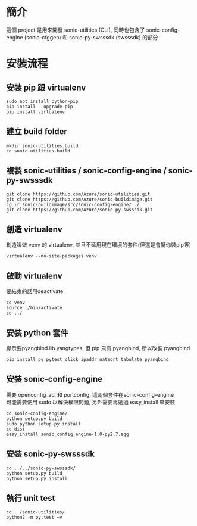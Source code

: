 # 簡介
這個 project 是用來開發 sonic-utilities (CLI), 同時也包含了 sonic-config-engine (sonic-cfggen) 和 sonic-py-swsssdk (swsssdk) 的部分  


# 安裝流程
## 安裝 pip 跟 virtualenv
```
sudo apt install python-pip  
pip install --upgrade pip  
pip install virtualenv  
```

## 建立 build folder  
```
mkdir sonic-utilities.build  
cd sonic-utilities.build  
```

## 複製 sonic-utilities / sonic-config-engine / sonic-py-swsssdk
```
git clone https://github.com/Azure/sonic-utilities.git
git clone https://github.com/Azure/sonic-buildimage.git  
cp -r sonic-buildimage/src/sonic-config-engine/ ./
git clone https://github.com/Azure/sonic-py-swsssdk.git
```

## 創造 virtualenv
創造叫做 venv 的 virtualenv, 並且不延用現在環境的套件(但還是會幫你裝pip等)  
```
virtualenv --no-site-packages venv  
```

## 啟動 virtualenv
要結束的話用deactivate  
```
cd venv  
source ./bin/activate  
cd ../  
```

## 安裝 python 套件
顯示要pyangbind.lib.yangtypes, 但 pip 只有 pyangbind, 所以改裝 pyangbind
```
pip install py pytest click ipaddr natsort tabulate pyangbind 
```

## 安裝 sonic-config-engine
需要 openconfig_acl 和 portconfig, 這兩個套件在sonic-config-engine  
可能需要使用 sudo 以解決權限問題, 另外需要再透過 easy_install 來安裝  
```
cd sonic-config-engine/  
python setup.py build  
sudo python setup.py install  
cd dist  
easy_install sonic_config_engine-1.0-py2.7.egg  
```

## 安裝 sonic-py-swsssdk
```
cd ../../sonic-py-swsssdk/  
python setup.py build  
python setup.py install  
```

## 執行 unit test
```
cd ../sonic-utilities/  
python2 -m py.test –v  
```
